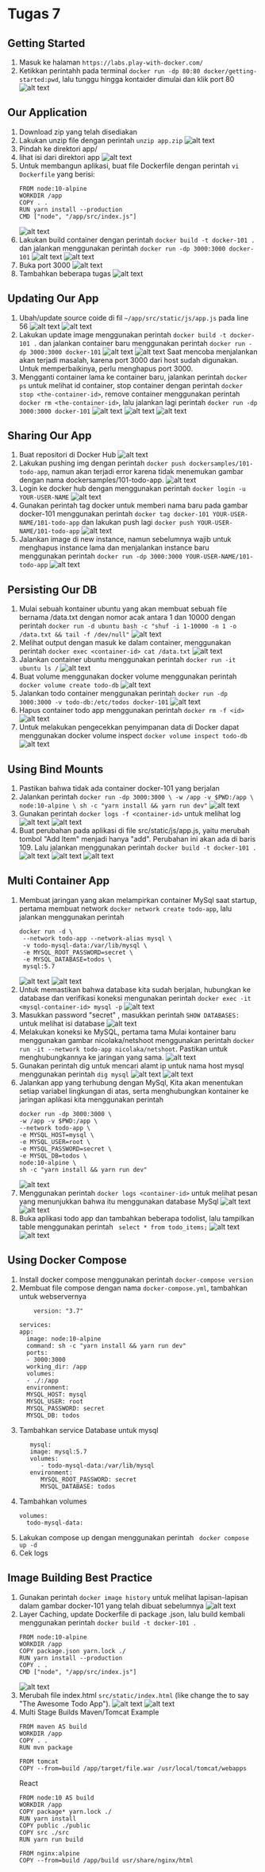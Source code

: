 # Tugas 7

## Getting Started

1. Masuk ke halaman ``https://labs.play-with-docker.com/`` 
2. Ketikkan perintahh pada terminal ``docker run -dp 80:80 docker/getting-started:pwd``, lalu tunggu hingga kontaider dimulai dan klik port 80
   ![alt text](img/gambar1.png)

## Our Application

1. Download zip yang telah disediakan
2. Lakukan unzip file dengan perintah ``unzip app.zip``
   ![alt text](img/gambar2.png)
3. Pindah ke direktori app/
4. lihat isi dari direktori app
   ![alt text](img/gambar3.png)
5. Untuk membangun aplikasi, buat file Dockerfile dengan perintah ``vi Dockerfile`` yang berisi:
    ```
    FROM node:10-alpine
    WORKDIR /app
    COPY . .
    RUN yarn install --production
    CMD ["node", "/app/src/index.js"]
    ```
    ![alt text](img/gambar4.png)
6. Lakukan build container dengan perintah ``docker build -t docker-101 . `` dan jalankan menggunakan perintah ``docker run -dp 3000:3000 docker-101``
   ![alt text](img/gambar5.png)
   ![alt text](img/gambar6.png)
7. Buka port 3000 
   ![alt text](img/gambar7.png)
8. Tambahkan beberapa tugas
   ![alt text](img/gambar8.png)

## Updating Our App
1. Ubah/update source coide di fil ``~/app/src/static/js/app.js`` pada line 56
   ![alt text](img/gambar9.png)
   ![alt text](img/gambar10.png)
2. Lakukan update image menggunakan perintah ``docker build -t docker-101 .`` dan jalankan container baru menggunakan perintah ``docker run -dp 3000:3000 docker-101``
   ![alt text](img/gambar11.png)
   ![alt text](img/gambar12.png)
Saat mencoba menjalankan akan terjadi masalah, karena port 3000 dari host sudah digunakan. Untuk memperbaikinya, perlu menghapus port 3000.
3. Mengganti container lama ke container baru, jalankan perintah ``docker ps`` untuk melihat id container, stop container dengan perintah ``docker stop <the-container-id>``, remove container menggunakan perintah ``docker rm <the-container-id>``, lalu jalankan lagi perintah ``docker run -dp 3000:3000 docker-101``
   ![alt text](img/gambar13.png)
   ![alt text](img/gambar14.png)
   ![alt text](img/gambar15.png)

## Sharing Our App

1. Buat repositori di Docker Hub 
   ![alt text](img/gambar16.png)
2. Lakukan pushing img dengan perintah ``docker push dockersamples/101-todo-app``, namun akan terjadi error karena tidak menemukan gambar dengan nama dockersamples/101-todo-app.
   ![alt text](img/gambar17.png)
3. Login ke docker hub dengan menggunakan perintah ``docker login -u YOUR-USER-NAME``
   ![alt text](img/gambar18.png)
4. Gunakan perintah tag docker untuk memberi nama baru pada gambar docker-101 menggunakan perintah ``docker tag docker-101 YOUR-USER-NAME/101-todo-app`` dan lakukan push lagi ``docker push YOUR-USER-NAME/101-todo-app``
   ![alt text](img/gambar19.png)
5. Jalankan image di new instance, namun sebelumnya wajib untuk menghapus instance lama dan menjalankan instance baru menggunakan perintah ``docker run -dp 3000:3000 YOUR-USER-NAME/101-todo-app``
   ![alt text](img/gambar20.png)

## Persisting Our DB
1. Mulai sebuah kontainer ubuntu yang akan membuat sebuah file bernama /data.txt dengan nomor acak antara 1 dan 10000 dengan perintah ``docker run -d ubuntu bash -c "shuf -i 1-10000 -n 1 -o /data.txt && tail -f /dev/null"``
   ![alt text](img/gambar21.png)
2. Melihat output dengan masuk ke dalam container, menggunakan perintah ``docker exec <container-id> cat /data.txt``
   ![alt text](img/gambar22.png)
3. Jalankan container ubuntu menggunakan perintah ``docker run -it ubuntu ls /``
   ![alt text](img/gambar23.png)
4. Buat volume menggunakan docker volume menggunakan perintah ``docker volume create todo-db``
   ![alt text](img/gambar24.png)
5. Jalankan todo container menggunakan perintah ``docker run -dp 3000:3000 -v todo-db:/etc/todos docker-101``
   ![alt text](img/gambar25.png)
6. Hapus container todo app menggunakan perintah ``docker rm -f <id>``
   ![alt text](img/gambar26.png)
7. Untuk melakukan pengecekkan penyimpanan data di Docker dapat menggunakan docker volume inspect ``docker volume inspect todo-db``
   ![alt text](img/gambar27.png)

## Using Bind Mounts
1. Pastikan bahwa tidak ada container docker-101 yang berjalan
2. Jalankan perintah ``docker run -dp 3000:3000 \ -w /app -v $PWD:/app \ node:10-alpine \ sh -c "yarn install && yarn run dev"``
    ![alt text](img/gambar28png)
3. Gunakan perintah ``docker logs -f <container-id>`` untuk melihat log
   ![alt text](img/gambar29png)
   ![alt text](img/gambar30png)
4. Buat perubahan pada aplikasi di file src/static/js/app.js, yaitu merubah tombol "Add Item" menjadi hanya "add". Perubahan ini akan ada di baris 109. Lalu jalankan menggunakan perintah ``docker build -t docker-101 .``
   ![alt text](img/gambar31png)
   ![alt text](img/gambar32png)
   ![alt text](img/gambar33png)

## Multi Container App
1. Membuat jaringan yang akan melampirkan container MySql saat startup, pertama membuat network ``docker network create todo-app``, lalu jalankan menggunakan perintah
   ```
   docker run -d \
    --network todo-app --network-alias mysql \
    -v todo-mysql-data:/var/lib/mysql \
    -e MYSQL_ROOT_PASSWORD=secret \
    -e MYSQL_DATABASE=todos \
    mysql:5.7
    ```
    ![alt text](img/gambar34.png)
    ![alt text](img/gambar35.png)
2. Untuk memastikan bahwa database kita sudah berjalan, hubungkan ke database dan verifikasi koneksi mengunakan perintah ``docker exec -it <mysql-container-id> mysql -p``
   ![alt text](img/gambar36.png)
3. Masukkan password "secret" , masukkan perintah ``SHOW DATABASES:`` untuk melihat isi database
   ![alt text](img/gambar37.png)
4. Melakukan koneksi ke MySQL, pertama tama Mulai kontainer baru menggunakan gambar nicolaka/netshoot menggunakan perintah ``docker run -it --network todo-app nicolaka/netshoot``. Pastikan untuk menghubungkannya ke jaringan yang sama.
   ![alt text](img/gambar38.png)
5. Gunakan perintah dig untuk mencari alamt ip untuk nama host mysql menggunakan perintah ``dig mysql``
   ![alt text](img/gambar39.png)
   ![alt text](img/gambar40.png)
6. Jalankan app yang terhubung dengan MySql, Kita akan menentukan setiap variabel lingkungan di atas, serta menghubungkan kontainer ke jaringan aplikasi kita menggunakan perintah
   ```
   docker run -dp 3000:3000 \
   -w /app -v $PWD:/app \
   --network todo-app \
   -e MYSQL_HOST=mysql \
   -e MYSQL_USER=root \
   -e MYSQL_PASSWORD=secret \
   -e MYSQL_DB=todos \
   node:10-alpine \
   sh -c "yarn install && yarn run dev"
   ```
   ![alt text](img/gambar41.png)
7. Menggunakan perintah ``docker logs <container-id>`` untuk melihat pesan yang menunjukkan bahwa itu menggunakan database MySql
   ![alt text](img/gambar42.png)
   ![alt text](img/gambar43.png)
8. Buka aplikasi todo app dan tambahkan beberapa todolist, lalu tampilkan table menggunakan perintah `` select * from todo_items;``
   ![alt text](img/gambar44.png)
   ![alt text](img/gambar45.png)

## Using Docker Compose

1. Install docker compose menggunakan perintah ``docker-compose version``
2. Membuat file compose dengan nama ``docker-compose.yml``, tambahkan untuk webservernya
   ```
       version: "3.7"

   services:
   app:
     image: node:10-alpine
     command: sh -c "yarn install && yarn run dev"
     ports:
     - 3000:3000
     working_dir: /app
     volumes:
     - ./:/app
     environment:
     MYSQL_HOST: mysql
     MYSQL_USER: root
     MYSQL_PASSWORD: secret
     MYSQL_DB: todos
   ```
3. Tambahkan service Database untuk mysql
   ```
      mysql:
      image: mysql:5.7
      volumes:
         - todo-mysql-data:/var/lib/mysql
      environment: 
         MYSQL_ROOT_PASSWORD: secret
         MYSQL_DATABASE: todos
   ```
4. Tambahkan volumes
   ```
   volumes:
     todo-mysql-data:
   ```
5. Lakukan compose up dengan menggunakan perintah `` docker compose up -d``
6. Cek logs

## Image Building Best Practice
1. Gunakan perintah ``docker image history`` untuk melihat lapisan-lapisan dalam gambar docker-101 yang telah dibuat sebelumnya
   ![alt text](img/gambar46.png)
2. Layer Caching, update Dockerfile di package .json, lalu build kembali menggunakan perintah ``docker build -t docker-101 .``
   ```
   FROM node:10-alpine
   WORKDIR /app
   COPY package.json yarn.lock ./
   RUN yarn install --production
   COPY . .
   CMD ["node", "/app/src/index.js"]
   ```
    ![alt text](img/gambar47.png)
3. Merubah file index.html ``src/static/index.html`` (like change the  to say "The Awesome Todo App").
   ![alt text](img/gambar48.png)
   ![alt text](img/gambar49.png)
5. Multi Stage Builds
   Maven/Tomcat Example
      ```
      FROM maven AS build
      WORKDIR /app
      COPY . .
      RUN mvn package

      FROM tomcat
      COPY --from=build /app/target/file.war /usr/local/tomcat/webapps 
      ```
   React
      ```
      FROM node:10 AS build
      WORKDIR /app
      COPY package* yarn.lock ./
      RUN yarn install
      COPY public ./public
      COPY src ./src
      RUN yarn run build

      FROM nginx:alpine
      COPY --from=build /app/build usr/share/nginx/html
      ```

